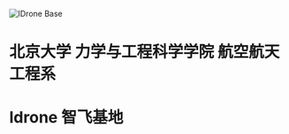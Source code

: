 ![IDrone Base](images/IDrone-Base.jpg)

<p align="center">
  <h1>北京大学 力学与工程科学学院 航空航天工程系</h1>
  <h1>Idrone 智飞基地</h1>
</p>

